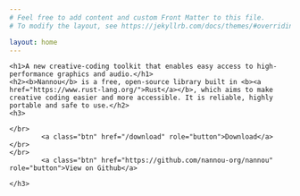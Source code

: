```yaml
---
# Feel free to add content and custom Front Matter to this file.
# To modify the layout, see https://jekyllrb.com/docs/themes/#overriding-theme-defaults

layout: home
---
```


<div class="blurb">

	<h1>A new creative-coding toolkit that enables easy access to high-performance graphics and audio.</h1>
	<h2><b>Nannou</b> is a free, open-source library built in <b><a href="https://www.rust-lang.org/">Rust</a></b>, which aims to make creative coding easier and more accessible. It is reliable, highly portable and safe to use.</h2>
	<h3>

	</br>
			<a class="btn" href="/download" role="button">Download</a>
	</br>
	</br>
			<a class="btn" href="https://github.com/nannou-org/nannou" role="button">View on Github</a>

	</h3>

</div><!-- /.blurb -->

<!--<div class="why">
<h3>Why Rust?</h3>

<p>Rust is a language that is both highly expressive and blazingly fast. Here are some of the reasons why we choose to use it:</p>

<ul>
	<li>Super fast, as in C and C++ fast.
	<li>A standard package manager that makes it very easy to handle dependencies and share your own projects in seconds.
	<li>Highly portable. Easily build for MacOS, Linux, Windows, Android, iOS and so many others.
	No header files (and no weird linking errors).
	<li>Sum Types and Pattern Matching (and no NULL).
	Local type inference. Only write types where it matters, no need to repeat yourself.
	<li>A more modern, ƒunctional and expressive style.
	<li>Memory safe and data-race-free! Get your ideas down without the fear of creating pointer spaghetti or segfault time-sinks.
	<li>Module system resulting in very clean and concise name spaces.
	<li>One of the kindest internet communities we've come across (please visit mozilla's #rust or /r/rust if you're starting out and need any pointers)
</ul>
</div>  /.why -->


<!--
<h1>A simple and super fast Rust library that enables high-performance graphics, audio, video and computational geometry.</h1>
<p><em>NannouM</em> is a free, open-source creative-coding framework, that is both reliable and highly portable across platforms.  </p>
-->

